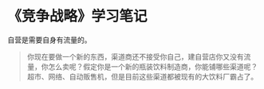 # 《竞争战略》学习笔记

 自营是需要自身有流量的。

> 你现在要做一个新的东西，渠道商还不接受你自己，建自营店你又没有流量，你怎么卖呢？假定你是一个新的瓶装饮料制造商，你能铺哪些渠道呢？超市、网络、自动贩售机，但是目前这些渠道都被现有的大饮料厂霸占了。

